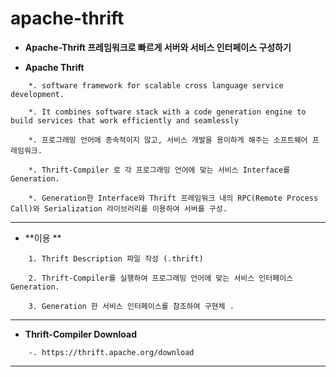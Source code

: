 # apache-thrift

* **Apache-Thrift 프레임워크로 빠르게 서버와 서비스 인터페이스 구성하기**

* **Apache Thrift**
```
	*. software framework for scalable cross language service development. 
	
	*. It combines software stack with a code generation engine to build services that work efficiently and seamlessly
	
	*. 프로그래밍 언어에 종속적이지 않고, 서비스 개발을 용이하게 해주는 소프트웨어 프레임워크.
	
	*. Thrift-Compiler 로 각 프로그래밍 언어에 맞는 서비스 Interface를 Generation.

	*. Generation한 Interface와 Thrift 프레임워크 내의 RPC(Remote Process Call)와 Serialization 라이브러리를 이용하여 서버를 구성.
```
---

* **이용 **
```
	1. Thrift Description 파일 작성 (.thrift)
	
	2. Thrift-Compiler를 실행하여 프로그래밍 언어에 맞는 서비스 인터페이스 Generation.
	
	3. Generation 한 서비스 인터페이스를 참조하여 구현체 .
```
---

* **Thrift-Compiler Download**
```
	-. https://thrift.apache.org/download
```
---

